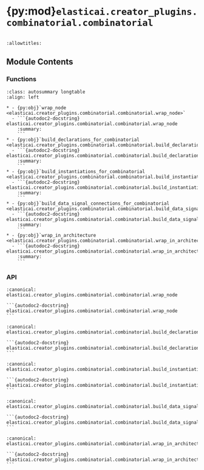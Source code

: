 # {py:mod}`elasticai.creator_plugins.combinatorial.combinatorial`

```{py:module} elasticai.creator_plugins.combinatorial.combinatorial
```

```{autodoc2-docstring} elasticai.creator_plugins.combinatorial.combinatorial
:allowtitles:
```

## Module Contents

### Functions

````{list-table}
:class: autosummary longtable
:align: left

* - {py:obj}`wrap_node <elasticai.creator_plugins.combinatorial.combinatorial.wrap_node>`
  - ```{autodoc2-docstring} elasticai.creator_plugins.combinatorial.combinatorial.wrap_node
    :summary:
    ```
* - {py:obj}`build_declarations_for_combinatorial <elasticai.creator_plugins.combinatorial.combinatorial.build_declarations_for_combinatorial>`
  - ```{autodoc2-docstring} elasticai.creator_plugins.combinatorial.combinatorial.build_declarations_for_combinatorial
    :summary:
    ```
* - {py:obj}`build_instantiations_for_combinatorial <elasticai.creator_plugins.combinatorial.combinatorial.build_instantiations_for_combinatorial>`
  - ```{autodoc2-docstring} elasticai.creator_plugins.combinatorial.combinatorial.build_instantiations_for_combinatorial
    :summary:
    ```
* - {py:obj}`build_data_signal_connections_for_combinatorial <elasticai.creator_plugins.combinatorial.combinatorial.build_data_signal_connections_for_combinatorial>`
  - ```{autodoc2-docstring} elasticai.creator_plugins.combinatorial.combinatorial.build_data_signal_connections_for_combinatorial
    :summary:
    ```
* - {py:obj}`wrap_in_architecture <elasticai.creator_plugins.combinatorial.combinatorial.wrap_in_architecture>`
  - ```{autodoc2-docstring} elasticai.creator_plugins.combinatorial.combinatorial.wrap_in_architecture
    :summary:
    ```
````

### API

````{py:function} wrap_node(n)
:canonical: elasticai.creator_plugins.combinatorial.combinatorial.wrap_node

```{autodoc2-docstring} elasticai.creator_plugins.combinatorial.combinatorial.wrap_node
```
````

````{py:function} build_declarations_for_combinatorial(impl: elasticai.creator.ir2vhdl.Implementation) -> collections.abc.Iterator[str]
:canonical: elasticai.creator_plugins.combinatorial.combinatorial.build_declarations_for_combinatorial

```{autodoc2-docstring} elasticai.creator_plugins.combinatorial.combinatorial.build_declarations_for_combinatorial
```
````

````{py:function} build_instantiations_for_combinatorial(impl: elasticai.creator.ir2vhdl.Implementation) -> collections.abc.Iterator[str]
:canonical: elasticai.creator_plugins.combinatorial.combinatorial.build_instantiations_for_combinatorial

```{autodoc2-docstring} elasticai.creator_plugins.combinatorial.combinatorial.build_instantiations_for_combinatorial
```
````

````{py:function} build_data_signal_connections_for_combinatorial(impl: elasticai.creator.ir2vhdl.Implementation) -> collections.abc.Iterator[str]
:canonical: elasticai.creator_plugins.combinatorial.combinatorial.build_data_signal_connections_for_combinatorial

```{autodoc2-docstring} elasticai.creator_plugins.combinatorial.combinatorial.build_data_signal_connections_for_combinatorial
```
````

````{py:function} wrap_in_architecture(name, declarations, definitions)
:canonical: elasticai.creator_plugins.combinatorial.combinatorial.wrap_in_architecture

```{autodoc2-docstring} elasticai.creator_plugins.combinatorial.combinatorial.wrap_in_architecture
```
````
